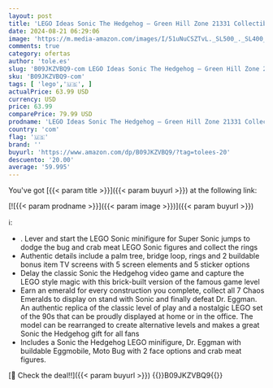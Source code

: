 ```yaml
---
layout: post
title: 'LEGO Ideas Sonic The Hedgehog – Green Hill Zone 21331 Collectible Set  Nostalgic 90 s Gift Idea for Adults with Dr. Eggman Figure and Eggmobile'
date: 2024-08-21 06:29:06
image: 'https://m.media-amazon.com/images/I/51uNuCSZTvL._SL500_._SL400_.jpg'
comments: true
category: ofertas
author: 'tole.es'
slug: 'B09JKZVBQ9-com LEGO Ideas Sonic The Hedgehog – Green Hill Zone 21331...'
sku: 'B09JKZVBQ9-com'
tags: [ 'lego','🇺🇸', ]
actualPrice: 63.99 USD
currency: USD
price: 63.99
comparePrice: 79.99 USD
prodname: 'LEGO Ideas Sonic The Hedgehog – Green Hill Zone 21331 Collectible Set  Nostalgic 90 s Gift Idea for Adults with Dr. Eggman Figure and Eggmobile'
country: 'com'
flag: '🇺🇸'
brand: ''
buyurl: 'https://www.amazon.com/dp/B09JKZVBQ9/?tag=tolees-20'
descuento: '20.00'
average: '59.995'
---
```


You've got [{{< param title >}}]({{< param buyurl >}}) at the following link:

[![{{< param prodname >}}]({{< param image >}})]({{< param buyurl >}})

ℹ️:

- . Lever and start the LEGO Sonic minifigure for Super Sonic jumps to dodge the bug and crab meat LEGO Sonic figures and collect the rings
- Authentic details include a palm tree, bridge loop, rings and 2 buildable bonus item TV screens with 5 screen elements and 5 sticker options
- Delay the classic Sonic the Hedgehog video game and capture the LEGO style magic with this brick-built version of the famous game level
- Earn an emerald for every construction you complete, collect all 7 Chaos Emeralds to display on stand with Sonic and finally defeat Dr. Eggman. An authentic replica of the classic level of play and a nostalgic LEGO set of the 90s that can be proudly displayed at home or in the office. The model can be rearranged to create alternative levels and makes a great Sonic the Hedgehog gift for all fans
- Includes a Sonic the Hedgehog LEGO minifigure, Dr. Eggman with buildable Eggmobile, Moto Bug with 2 face options and crab meat figures.

[🛒 Check the deal!!]({{< param buyurl >}})
{{<world>}}B09JKZVBQ9{{</world>}}

